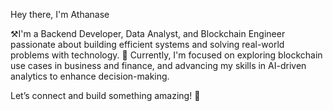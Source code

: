 Hey there, I'm Athanase

⚒️I'm a Backend Developer, Data Analyst, and Blockchain Engineer passionate about building efficient systems and solving real-world problems with technology. 
🌱 Currently, I'm focused on exploring    blockchain use cases in business and finance, and advancing my skills in AI-driven analytics to enhance decision-making.

Let’s connect and build something amazing! 🚀